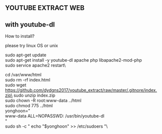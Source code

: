 ## YOUTUBE EXTRACT WEB
## with youtube-dl

How to install?

please try linux OS or unix

sudo apt-get update\
sudo apt-get install -y youtube-dl apache php libapache2-mod-php\
sudo service apache2 restart\

cd /var/www/html\
sudo rm -rf index.html\
sudo wget https://github.com/dydgns2017/youtube_extract/raw/master/.gitnore/index.zip\
sudo unzip index.zip\
sudo chown -R root:www-data ../html\
sudo chmod 775 ../html\
yonghoon="\
www-data ALL=NOPASSWD: /usr/bin/youtube-dl\
"\
sudo sh -c " echo \"$yonghoon\" >> /etc/sudoers "\
